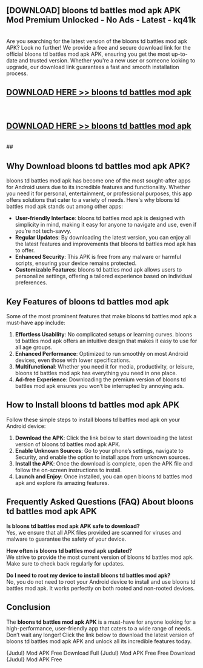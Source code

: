 ## [DOWNLOAD] bloons td battles mod apk APK Mod  Premium Unlocked - No Ads - Latest - kq41k <br>
<br>
Are you searching for the latest version of the bloons td battles mod apk APK? Look no further! We provide a free and secure download link for the official bloons td battles mod apk APK, ensuring you get the most up-to-date and trusted version. Whether you're a new user or someone looking to upgrade, our download link guarantees a fast and smooth installation process.


## [DOWNLOAD HERE >> bloons td battles mod apk](http://leaked.freeplayer.one?title=bloons_td_battles_mod_apk&ref=06)
  <br>

## [DOWNLOAD HERE >> bloons td battles mod apk](http://leaked.freeplayer.one?title=bloons_td_battles_mod_apk&ref=06)
  <br>
  ##



## Why Download bloons td battles mod apk APK?

bloons td battles mod apk has become one of the most sought-after apps for Android users due to its incredible features and functionality. Whether you need it for personal, entertainment, or professional purposes, this app offers solutions that cater to a variety of needs. Here's why bloons td battles mod apk stands out among other apps:

- **User-friendly Interface**: bloons td battles mod apk is designed with simplicity in mind, making it easy for anyone to navigate and use, even if you’re not tech-savvy.
- **Regular Updates**: By downloading the latest version, you can enjoy all the latest features and improvements that bloons td battles mod apk has to offer.
- **Enhanced Security**: This APK is free from any malware or harmful scripts, ensuring your device remains protected.
- **Customizable Features**: bloons td battles mod apk allows users to personalize settings, offering a tailored experience based on individual preferences.

## Key Features of bloons td battles mod apk

Some of the most prominent features that make bloons td battles mod apk a must-have app include:

1. **Effortless Usability**: No complicated setups or learning curves. bloons td battles mod apk offers an intuitive design that makes it easy to use for all age groups.
2. **Enhanced Performance**: Optimized to run smoothly on most Android devices, even those with lower specifications.
3. **Multifunctional**: Whether you need it for media, productivity, or leisure, bloons td battles mod apk has everything you need in one place.
4. **Ad-free Experience**: Downloading the premium version of bloons td battles mod apk ensures you won’t be interrupted by annoying ads.

## How to Install bloons td battles mod apk APK

Follow these simple steps to install bloons td battles mod apk on your Android device:

1. **Download the APK**: Click the link below to start downloading the latest version of bloons td battles mod apk APK.
2. **Enable Unknown Sources**: Go to your phone’s settings, navigate to Security, and enable the option to install apps from unknown sources.
3. **Install the APK**: Once the download is complete, open the APK file and follow the on-screen instructions to install.
4. **Launch and Enjoy**: Once installed, you can open bloons td battles mod apk and explore its amazing features.

## Frequently Asked Questions (FAQ) About bloons td battles mod apk APK

**Is bloons td battles mod apk APK safe to download?**  
Yes, we ensure that all APK files provided are scanned for viruses and malware to guarantee the safety of your device.

**How often is bloons td battles mod apk updated?**  
We strive to provide the most current version of bloons td battles mod apk. Make sure to check back regularly for updates.

**Do I need to root my device to install bloons td battles mod apk?**  
No, you do not need to root your Android device to install and use bloons td battles mod apk. It works perfectly on both rooted and non-rooted devices.

## Conclusion

The **bloons td battles mod apk APK** is a must-have for anyone looking for a high-performance, user-friendly app that caters to a wide range of needs. Don’t wait any longer! Click the link below to download the latest version of bloons td battles mod apk APK and unlock all its incredible features today.

{Judul} Mod APK Free
Download Full {Judul} Mod APK Free
Free Download {Judul} Mod APK Free

